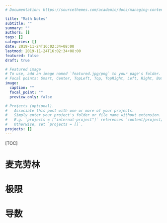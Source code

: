 ```yaml
---
# Documentation: https://sourcethemes.com/academic/docs/managing-content/

title: "Math Notes"
subtitle: ""
summary: ""
authors: []
tags: []
categories: []
date: 2019-11-24T16:02:34+08:00
lastmod: 2019-11-24T16:02:34+08:00
featured: false
draft: true

# Featured image
# To use, add an image named `featured.jpg/png` to your page's folder.
# Focal points: Smart, Center, TopLeft, Top, TopRight, Left, Right, BottomLeft, Bottom, BottomRight.
image:
  caption: ""
  focal_point: ""
  preview_only: false

# Projects (optional).
#   Associate this post with one or more of your projects.
#   Simply enter your project's folder or file name without extension.
#   E.g. `projects = ["internal-project"]` references `content/project/deep-learning/index.md`.
#   Otherwise, set `projects = []`.
projects: []
---
```


[TOC]

# 麦克劳林

# 极限

# 导数
